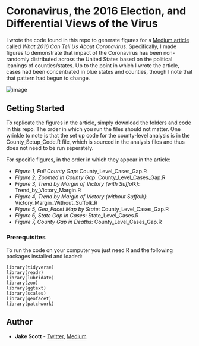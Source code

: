 # Coronavirus, the 2016 Election, and Differential Views of the Virus
I wrote the code found in this repo to generate figures for a [Medium article](https://medium.com/@jakepscott16/what-2016-can-tell-us-about-coronavirus-6dd395c7b64) called *What 2016 Can Tell Us About Coronavirus*. Specifically, I made figures to demonstrate that impact of the Coronavirus has been non-randomly distributed across the United States based on the political leanings of counties/states. Up to the point in which I wrote the article, cases had been concentrated in blue states and counties, though I note that that pattern had begun to change.

![image](https://user-images.githubusercontent.com/56490913/88094007-d475a480-cb60-11ea-8374-33b30e23ade5.png)


## Getting Started

To replicate the figures in the article, simply download the folders and code in this repo. The order in which you run the files should not matter. One wrinkle to note is that the set up code for the county-level analysis is in the County_Setup_Code.R file, which is sourced in the analysis files and thus does not need to be run seperately. 

For specific figures, in the order in which they appear in the article:
* *Figure 1, Full County Gap*: County_Level_Cases_Gap.R
* *Figure 2, Zoomed in County Gap*: County_Level_Cases_Gap.R
* *Figure 3, Trend by Margin of Victory (with Suffolk)*: Trend_by_Victory_Margin.R
* *Figure 4, Trend by Margin of Victory (without Suffolk)*: Victory_Margin_Without_Suffolk.R
* *Figure 5, Geo_Facet Map by State*: County_Level_Cases_Gap.R
* *Figure 6, State Gap in Cases*: State_Level_Cases.R
* *Figure 7, County Gap in Deaths*: County_Level_Cases_Gap.R

### Prerequisites

To run the code on your computer you just need R and the following packages installed and loaded:

```
library(tidyverse)
library(readr)
library(lubridate)
library(zoo)
library(ggtext)
library(scales)
library(geofacet)
library(patchwork)
```

## Author

* **Jake Scott** - [Twitter](https://twitter.com/jakepscott2020), [Medium](https://medium.com/@jakepscott16)
